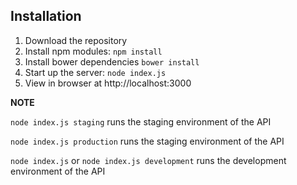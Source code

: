 ## Installation
1. Download the repository
2. Install npm modules: `npm install`
3. Install bower dependencies `bower install`
4. Start up the server: `node index.js`
5. View in browser at http://localhost:3000

**NOTE**

`node index.js staging` runs the staging environment of the API

`node index.js production` runs the staging environment of the API

`node index.js` or `node index.js development` runs the development environment of the API
